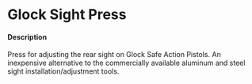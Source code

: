 #  Glock Sight Press 

#### Description
Press for adjusting the rear sight on Glock Safe Action Pistols. An inexpensive alternative to the commercially available aluminum and steel sight installation/adjustment tools.
